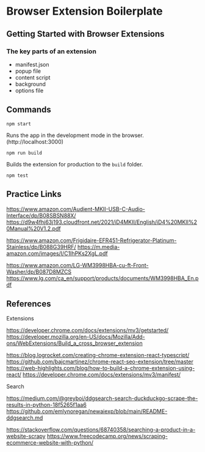 # Browser Extension Boilerplate

## Getting Started with Browser Extensions

### The key parts of an extension
- manifest.json
- popup file
- content script
- background
- options file

## Commands

`npm start`

Runs the app in the development mode in the browser. (http://localhost:3000)

`npm run build`

Builds the extension for production to the `build` folder.

`npm test`

## Practice Links
https://www.amazon.com/Audient-MKII-USB-C-Audio-Interface/dp/B08SBSN88X/
https://d9w4fhj63j193.cloudfront.net/2021/iD4MKII/English/iD4%20MKII%20Manual%20V1.2.pdf

https://www.amazon.com/Frigidaire-EFR451-Refrigerator-Platinum-Stainless/dp/B088G39HRF/
https://m.media-amazon.com/images/I/C1IhPKs2XgL.pdf

https://www.amazon.com/LG-WM3998HBA-cu-ft-Front-Washer/dp/B087D8MZCS
https://www.lg.com/ca_en/support/products/documents/WM3998HBA_En.pdf

## References

Extensions

https://developer.chrome.com/docs/extensions/mv3/getstarted/
https://developer.mozilla.org/en-US/docs/Mozilla/Add-ons/WebExtensions/Build_a_cross_browser_extension

https://blog.logrocket.com/creating-chrome-extension-react-typescript/
https://github.com/bajcmartinez/chrome-react-seo-extension/tree/master
https://web-highlights.com/blog/how-to-build-a-chrome-extension-using-react/
https://developer.chrome.com/docs/extensions/mv3/manifest/

Search

https://medium.com/@greyboi/ddgsearch-search-duckduckgo-scrape-the-results-in-python-18f5265f1aa6
https://github.com/emlynoregan/newaiexp/blob/main/README-ddgsearch.md

https://stackoverflow.com/questions/68740358/searching-a-product-in-a-website-scrapy
https://www.freecodecamp.org/news/scraping-ecommerce-website-with-python/
